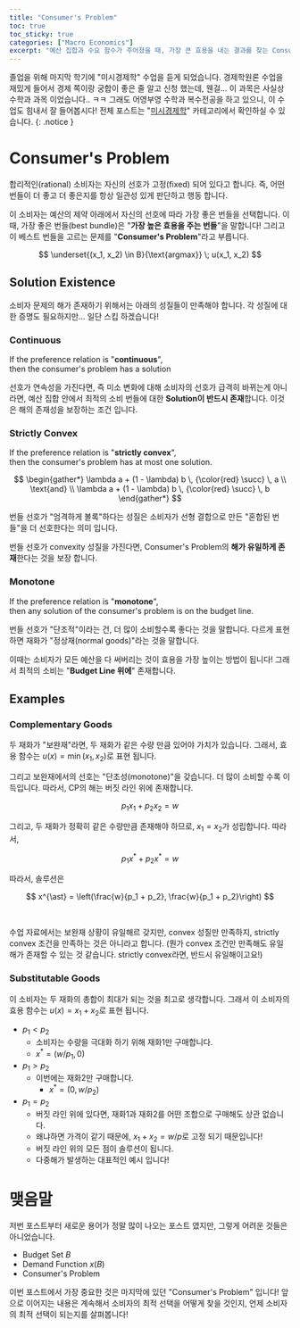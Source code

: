 ```yaml
---
title: "Consumer's Problem"
toc: true
toc_sticky: true
categories: ["Macro Economics"]
excerpt: "예산 집합과 수요 함수가 주어졌을 때, 가장 큰 효용을 내는 결과를 찾는 Consumer's Problem에 대해."
---
```


졸업을 위해 마지막 학기에 "미시경제학" 수업을 듣게 되었습니다.
경제학원론 수업을 재밌게 들어서 경제 쪽이랑 궁합이 좋은 줄 알고 신청 했는데, 웬걸... 이 과목은 사실상 수학과 과목 이었습니다.. ㅋㅋ
그래도 어영부영 수학과 복수전공을 하고 있으니, 이 수업도 힘내서 잘 들어봅시다!
전체 포스트는 "[미시경제학](/categories/micro-economics)" 카테고리에서 확인하실 수 있습니다.
{: .notice }

# Consumer's Problem

합리적인(rational) 소비자는 자신의 선호가 고정(fixed) 되어 있다고 합니다. 즉, 어떤 번들이 더 좋고 더 좋은지를 항상 일관성 있게 판단하고 행동 합니다.

이 소비자는 예산의 제약 아래에서 자신의 선호에 따라 가장 좋은 번들을 선택합니다. 이때, 가장 좋은 번들(best bundle)은 "**가장 높은 효용을 주는 번들**"을 말합니다! 그리고 이 베스트 번들을 고르는 문제를 "**Consumer's Problem**"라고 부릅니다.

$$
\underset{(x_1, x_2) \in B}{\text{argmax}} \; u(x_1, x_2)
$$

## Solution Existence

소비자 문제의 해가 존재하기 위해서는 아래의 성질들이 만족해야 합니다. 각 성질에 대한 증명도 필요하지만... 일단 스킵 하겠습니다!

### Continuous

<div class="definition" markdown="1">

If the preference relation is "**continuous**", <br/>
then the consumer's problem has a solution

</div>

선호가 연속성을 가진다면, 즉 미소 변화에 대해 소비자의 선호가 급격히 바뀌는게 아니라면, 예산 집합 안에서 최적의 소비 번들에 대한 **Solution이 반드시 존재**합니다. 이것은 해의 존재성을 보장하는 조건 입니다.

### Strictly Convex

<div class="definition" markdown="1">

If the preference relation is "**strictly convex**", <br/>
then the consumer's problem has at most one solution.

</div>

$$
\begin{gather*}
\lambda a + (1 - \lambda) b \, {\color{red} \succ} \, a \\
\text{and} \\
\lambda a + (1 - \lambda) b \, {\color{red} \succ} \, b
\end{gather*}
$$

번들 선호가 "엄격하게 볼록"하다는 성질은 소비자가 선형 결합으로 만든 "혼합된 번들"을 더 선호한다는 의미 입니다.

번들 선호가 convexity 성질을 가진다면, Consumer's Problem의 **해가 유일하게 존재**한다는 것을 보장 합니다.

### Monotone

<div class="definition" markdown="1">

If the preference relation is "**monotone**", <br/>
then any solution of the consumer's problem is on the budget line.

</div>

번들 선호가 "단조적"이라는 건, 더 많이 소비할수록 좋다는 것을 말합니다. 다르게 표현하면 재화가 "정상재(normal goods)"라는 것을 말합니다.

이때는 소비자가 모든 예산을 다 써버리는 것이 효용을 가장 높이는 방법이 됩니다!
그래서 최적의 소비는 "**Budget Line 위에**" 존재합니다.

## Examples

### Complementary Goods

두 재화가 "보완재"라면, 두 재화가 같은 수량 만큼 있어야 가치가 있습니다. 그래서, 효용 함수는 $u(x) = \min(x_1, x_2)$로 표현 됩니다.

그리고 보완재에서의 선호는 "단조성(monotone)"을 갖습니다. 더 많이 소비할 수록 이득입니다. 따라서, CP의 해는 버짓 라인 위에 존재합니다.

$$
p_1 x_1 + p_2 x_2 = w
$$

그리고, 두 재화가 정확히 같은 수량만큼 존재해야 하므로, $x_1 = x_2$가 성립합니다. 따라서,

$$
p_1 x^{\ast} + p_2 x^{\ast} = w
$$

따라서, 솔루션은

$$
x^{\ast} = \left(\frac{w}{p_1 + p_2}, \frac{w}{p_1 + p_2}\right)
$$

<br/>

수업 자료에서는 보완재 상황이 유일해르 갖지만, convex 성질만 만족하지, strictly convex 조건을 만족하는 것은 아니라고 합니다. (뭔가 convex 조건만 만족해도 유일해가 존재할 수 있는 것 같습니다. strictly convex라면, 반드시 유일해이고요!)

### Substitutable Goods

이 소비자는 두 재화의 총합이 최대가 되는 것을 최고로 생각합니다.
그래서 이 소비자의 효용 함수는 $u(x) = x_1 + x_2$로 표현 됩니다.

- $p_1 < p_2$
  - 소비자는 수량을 극대화 하기 위해 재화1만 구매합니다.
  - $x^{\ast} = (w/p_1, 0)$
- $p_1 > p_2$
  - 이번에는 재화2만 구매합니다.
    - $x^{\ast} = (0, w/p_2)$
- $p_1 = p_2$
  - 버짓 라인 위에 있다면, 재화1과 재화2를 어떤 조합으로 구매해도 상관 없습니다.
  - 왜냐하면 가격이 같기 때문에, $x_1 + x_2 = w/p$로 고정 되기 때문입니다!
  - 버짓 라인 위의 모든 점이 솔루션이 됩니다.
  - 다중해가 발생하는 대표적인 예시 입니다!

# 맺음말

저번 포스트부터 새로운 용어가 정말 많이 나오는 포스트 였지만, 그렇게 어려운 것들은 아니었습니다.

- Budget Set $B$
- Demand Function $x(B)$
- Consumer's Problem

이번 포스트에서 가장 중요한 것은 마지막에 있던 "Consumer's Problem" 입니다!
앞으로 이어지는 내용은 계속해서 소비자의 최적 선택을 어떻게 찾을 것인지, 언제 소비자의 최적 선택이 되는지를 살펴봅니다!
